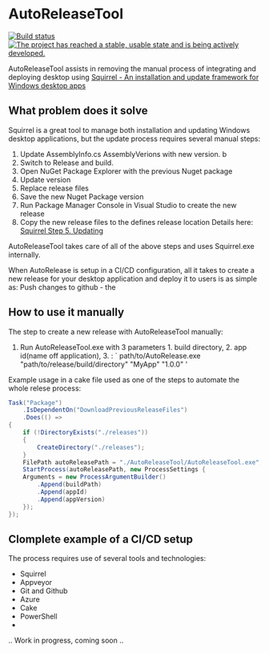 # AutoReleaseTool   
[![Build status](https://ci.appveyor.com/api/projects/status/g809ivwcvb7896qy?svg=true)](https://ci.appveyor.com/project/OysteinBruin/autoreleasetool) [![The project has reached a stable, usable state and is being actively developed.](https://www.repostatus.org/badges/latest/active.svg)](https://www.repostatus.org/#active)
<br/>

AutoReleaseTool assists in removing the manual process of integrating and deploying desktop using [Squirrel - An installation and update framework for Windows desktop apps](https://github.com/Squirrel/Squirrel.Windows)

## What problem does it solve
Squirrel is a great tool to manage both installation and updating Windows desktop applications,
but the update process requires several manual steps:

1. Update AssemblyInfo.cs AssemblyVerions with new version. b
2. Switch to Release and build.
3. Open NuGet Package Explorer with the previous Nuget package
4. Update version
5. Replace release files
6. Save the new Nuget Package version
7. Run Package Manager Console in Visual Studio to create the new release
8. Copy the new release files to the defines release location
  Details here: [Squirrel Step 5. Updating](https://github.com/Squirrel/Squirrel.Windows/blob/develop/docs/getting-started/5-updating.md)

AutoReleaseTool takes care of all of the above steps and uses Squirrel.exe internally. 

When AutoRelease is setup in a CI/CD configuration, all it takes to create a new release for your desktop application and deploy it to users is as simple as:
Push changes to github - the 


## How to use it manually
The step to create a new release with AutoReleaseTool manually:

1. Run AutoReleaseTool.exe with 3 parameters 1. build directory, 2. app id(name off application), 3.  :
   ` path/to/AutoRelease.exe "path/to/release/build/directory" "MyApp" "1.0.0" '

Example usage in a cake file used as one of the steps to automate the whole relese process:

```csharp
Task("Package")
    .IsDependentOn("DownloadPreviousReleaseFiles")
    .Does(() => 
{
    if (!DirectoryExists("./releases"))
    {
        CreateDirectory("./releases");
    }
    FilePath autoReleasePath = "./AutoReleaseTool/AutoReleaseTool.exe";
    StartProcess(autoReleasePath, new ProcessSettings {
    Arguments = new ProcessArgumentBuilder()
        .Append(buildPath)
        .Append(appId)
        .Append(appVersion)
    });
});
```


## Clomplete example of a CI/CD setup 

The process requires use of several tools and technologies:
- Squirrel
- Appveyor
- Git and Github
- Azure
- Cake
- PowerShell
-
.. Work in progress, coming soon ..
